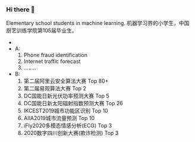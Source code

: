 ### Hi there 👋

Elementary school students in machine learning.
机器学习界的小学生，中国厨艺训练学院第105届毕业生。

-
- A:
    1. Phone fraud identification
    2. Internet traffic forecast
    3. ........
- B:
    1. 第二届阿里云安全算法大赛         Top 80+
    2. 第二届易观算法大赛               Top 2
    3. DC国能日新光伏功率预测大赛        Top 5
    4. DC国能日新太阳辐射指数预测大赛     Top 26
    5. IKCEST2019城市功能区识别          Top 10
    6. AIIA2019城市流量预测              Top 10
    7. iFly2020多模态情感分析(ECG)      Top 3
    8. 2020数字四川创新大赛(欺诈检测)    Top 3

<!--
**wang-jinghui/wang-jinghui** is a ✨ _special_ ✨ repository because its `README.md` (this file) appears on your GitHub profile.

Here are some ideas to get you started:

- 🔭 I’m currently working on ...
- 🌱 I’m currently learning ...
- 👯 I’m looking to collaborate on ...
- 🤔 I’m looking for help with ...
- 💬 Ask me about ...
- 📫 How to reach me: ...
- 😄 Pronouns: ...
- ⚡ Fun fact: ...
-->
